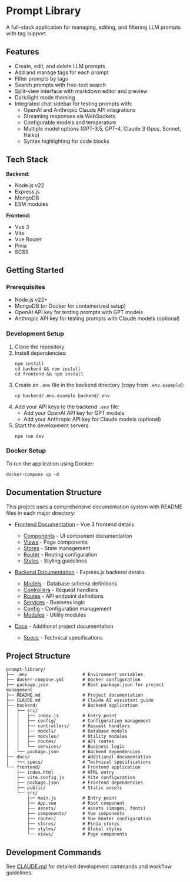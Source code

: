 # Prompt Library

A full-stack application for managing, editing, and filtering LLM prompts with tag support.

## Features

- Create, edit, and delete LLM prompts
- Add and manage tags for each prompt
- Filter prompts by tags
- Search prompts with free-text search
- Split-view interface with markdown editor and preview
- Dark/light mode theming
- Integrated chat sidebar for testing prompts with:
  - OpenAI and Anthropic Claude API integrations
  - Streaming responses via WebSockets
  - Configurable models and temperature
  - Multiple model options (GPT-3.5, GPT-4, Claude 3 Opus, Sonnet, Haiku)
  - Syntax highlighting for code blocks

## Tech Stack

**Backend:**
- Node.js v22
- Express.js
- MongoDB
- ESM modules

**Frontend:**
- Vue 3
- Vite
- Vue Router
- Pinia
- SCSS

## Getting Started

### Prerequisites

- Node.js v22+
- MongoDB (or Docker for containerized setup)
- OpenAI API key for testing prompts with GPT models
- Anthropic API key for testing prompts with Claude models (optional)

### Development Setup

1. Clone the repository
2. Install dependencies:
   ```
   npm install
   cd backend && npm install
   cd frontend && npm install
   ```
3. Create an `.env` file in the backend directory (copy from `.env.example`):
   ```
   cp backend/.env.example backend/.env
   ```
4. Add your API keys to the backend `.env` file:
   - Add your OpenAI API key for GPT models
   - Add your Anthropic API key for Claude models (optional)
5. Start the development servers:
   ```
   npm run dev
   ```

### Docker Setup

To run the application using Docker:

```
docker-compose up -d
```

## Documentation Structure

This project uses a comprehensive documentation system with README files in each major directory:

- [Frontend Documentation](./frontend/README.md) - Vue 3 frontend details
  - [Components](./frontend/src/components/README.md) - UI component documentation
  - [Views](./frontend/src/views/README.md) - Page components
  - [Stores](./frontend/src/stores/README.md) - State management
  - [Router](./frontend/src/router/README.md) - Routing configuration
  - [Styles](./frontend/src/styles/README.md) - Styling guidelines

- [Backend Documentation](./backend/README.md) - Express.js backend details
  - [Models](./backend/src/models/README.md) - Database schema definitions
  - [Controllers](./backend/src/controllers/README.md) - Request handlers
  - [Routes](./backend/src/routes/README.md) - API endpoint definitions
  - [Services](./backend/src/services/README.md) - Business logic
  - [Config](./backend/src/config/README.md) - Configuration management
  - [Modules](./backend/src/modules/README.md) - Utility modules

- [Docs](./docs/README.md) - Additional project documentation
  - [Specs](./docs/specs/README.md) - Technical specifications

## Project Structure

```
prompt-library/
├── .env                     # Environment variables
├── docker-compose.yml       # Docker configuration
├── package.json             # Root package.json for project management
├── README.md                # Project documentation
├── CLAUDE.md                # Claude AI assistant guide
├── backend/                 # Backend application
│   ├── src/
│   │   ├── index.js         # Entry point
│   │   ├── config/          # Configuration management
│   │   ├── controllers/     # Request handlers
│   │   ├── models/          # Database models
│   │   ├── modules/         # Utility modules
│   │   ├── routes/          # API routes
│   │   └── services/        # Business logic
│   └── package.json         # Backend dependencies
├── docs/                    # Additional documentation
│   └── specs/               # Technical specifications
└── frontend/                # Frontend application
    ├── index.html           # HTML entry
    ├── vite.config.js       # Vite configuration
    ├── package.json         # Frontend dependencies
    ├── public/              # Static assets
    └── src/
        ├── main.js          # Entry point
        ├── App.vue          # Root component
        ├── assets/          # Assets (images, fonts)
        ├── components/      # Vue components
        ├── router/          # Vue Router configuration
        ├── stores/          # Pinia stores
        ├── styles/          # Global styles
        └── views/           # Page components
```

## Development Commands

See [CLAUDE.md](./CLAUDE.md) for detailed development commands and workflow guidelines.
